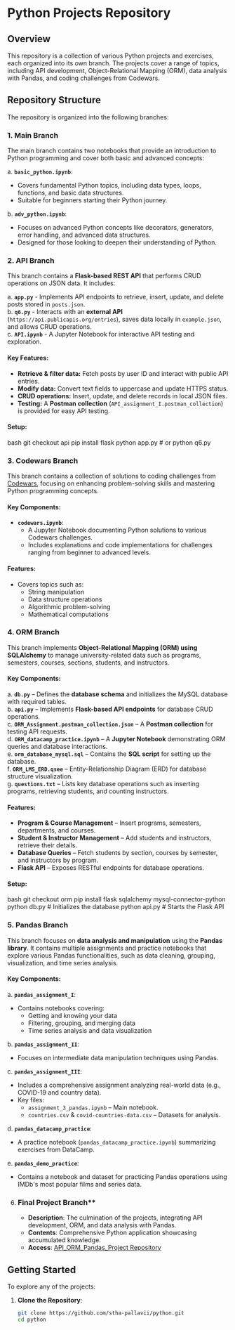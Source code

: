 # Python Projects Repository

## Overview

This repository is a collection of various Python projects and exercises, each organized into its own branch. The projects cover a range of topics, including API development, Object-Relational Mapping (ORM), data analysis with Pandas, and coding challenges from Codewars.

## Repository Structure

The repository is organized into the following branches:

### 1. Main Branch
The main branch contains two notebooks that provide an introduction to Python programming and cover both basic and advanced concepts:

a. **`basic_python.ipynb`**:  
   - Covers fundamental Python topics, including data types, loops, functions, and basic data structures.  
   - Suitable for beginners starting their Python journey.  

b. **`adv_python.ipynb`**:  
   - Focuses on advanced Python concepts like decorators, generators, error handling, and advanced data structures.  
   - Designed for those looking to deepen their understanding of Python.

     
### 2. API Branch
This branch contains a **Flask-based REST API** that performs CRUD operations on JSON data. It includes:

a. **`app.py`** - Implements API endpoints to retrieve, insert, update, and delete posts stored in `posts.json`.  
b. **`q6.py`** - Interacts with an **external API** (`https://api.publicapis.org/entries`), saves data locally in `example.json`, and allows CRUD operations.  
c. **`API.ipynb`** - A Jupyter Notebook for interactive API testing and exploration.

#### Key Features:
- **Retrieve & filter data:** Fetch posts by user ID and interact with public API entries.
- **Modify data:** Convert text fields to uppercase and update HTTPS status.
- **CRUD operations:** Insert, update, and delete records in local JSON files.
- **Testing:** A **Postman collection** (`API_assignment_I.postman_collection`) is provided for easy API testing.

#### Setup:
bash
git checkout api
pip install flask
python app.py  # or python q6.py


### 3. Codewars Branch
This branch contains a collection of solutions to coding challenges from [Codewars](https://www.codewars.com/), focusing on enhancing problem-solving skills and mastering Python programming concepts.

#### Key Components:
- **`codewars.ipynb`**:
  - A Jupyter Notebook documenting Python solutions to various Codewars challenges.
  - Includes explanations and code implementations for challenges ranging from beginner to advanced levels.

#### Features:
- Covers topics such as:
  - String manipulation
  - Data structure operations
  - Algorithmic problem-solving
  - Mathematical computations


### 4. ORM Branch
This branch implements **Object-Relational Mapping (ORM) using SQLAlchemy** to manage university-related data such as programs, semesters, courses, sections, students, and instructors.

#### Key Components:
a. **`db.py`** – Defines the **database schema** and initializes the MySQL database with required tables.  
b. **`api.py`** – Implements **Flask-based API endpoints** for database CRUD operations.  
c. **`ORM_Assignment.postman_collection.json`** – A **Postman collection** for testing API requests.  
d. **`ORM_datacamp_practice.ipynb`** – A **Jupyter Notebook** demonstrating ORM queries and database interactions.  
e. **`orm_database_mysql.sql`** – Contains the **SQL script** for setting up the database.  
f. **`ORM_LMS_ERD.qsee`** – Entity-Relationship Diagram (ERD) for database structure visualization.  
g. **`questions.txt`** – Lists key database operations such as inserting programs, retrieving students, and counting instructors.

#### Features:
- **Program & Course Management** – Insert programs, semesters, departments, and courses.
- **Student & Instructor Management** – Add students and instructors, retrieve their details.
- **Database Queries** – Fetch students by section, courses by semester, and instructors by program.
- **Flask API** – Exposes RESTful endpoints for database operations.

#### Setup:
bash
git checkout orm
pip install flask sqlalchemy mysql-connector-python
python db.py  # Initializes the database
python api.py  # Starts the Flask API


### 5. Pandas Branch
This branch focuses on **data analysis and manipulation** using the **Pandas library**. It contains multiple assignments and practice notebooks that explore various Pandas functionalities, such as data cleaning, grouping, visualization, and time series analysis.

#### Key Components:
a. **`pandas_assignment_I`**:  
   - Contains notebooks covering:  
     - Getting and knowing your data  
     - Filtering, grouping, and merging data  
     - Time series analysis and data visualization  

b. **`pandas_assignment_II`**:  
   - Focuses on intermediate data manipulation techniques using Pandas.  

c. **`pandas_assignment_III`**:  
   - Includes a comprehensive assignment analyzing real-world data (e.g., COVID-19 and country data).  
   - Key files:  
     - `assignment_3_pandas.ipynb` – Main notebook.  
     - `countries.csv` & `covid-countries-data.csv` – Datasets for analysis.  

d. **`pandas_datacamp_practice`**:  
   - A practice notebook (`pandas_datacamp_practice.ipynb`) summarizing exercises from DataCamp.  

e. **`pandas_demo_practice`**:  
   - Contains a notebook and dataset for practicing Pandas operations using IMDb's most popular films and series data.  
  

6. ### Final Project Branch**
   - **Description**: The culmination of the projects, integrating API development, ORM, and data analysis with Pandas.
   - **Contents**: Comprehensive Python application showcasing accumulated knowledge.
   - **Access**: [API_ORM_Pandas_Project Repository](https://github.com/stha-pallavii/API_ORM_Pandas_Project)

## Getting Started

To explore any of the projects:

1. **Clone the Repository**:
   ```bash
   git clone https://github.com/stha-pallavii/python.git
   cd python
